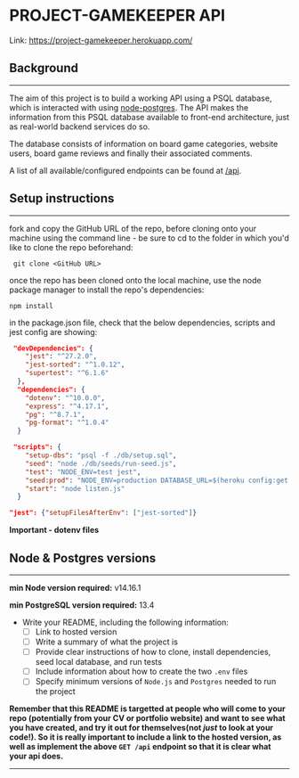 # PROJECT-GAMEKEEPER API

Link: https://project-gamekeeper.herokuapp.com/

## Background

---

The aim of this project is to build a working API using a PSQL database, which is interacted with using [node-postgres](https://node-postgres.com/). The API makes the information from this PSQL database available to front-end architecture, just as real-world backend services do so.

The database consists of information on board game categories, website users, board game reviews and finally their associated comments.

A list of all available/configured endpoints can be found at [/api](https://project-gamekeeper.herokuapp.com/api).

## Setup instructions

---

fork and copy the GitHub URL of the repo, before cloning onto your machine using the command line - be sure to cd to the folder in which you'd like to clone the repo beforehand:

```console
 git clone <GitHub URL>
```

once the repo has been cloned onto the local machine, use the node package manager to install the repo's dependencies:

```console
npm install
```

in the package.json file, check that the below dependencies, scripts and jest config are showing:

```json
 "devDependencies": {
    "jest": "^27.2.0",
    "jest-sorted": "^1.0.12",
    "supertest": "^6.1.6"
  },
  "dependencies": {
    "dotenv": "^10.0.0",
    "express": "^4.17.1",
    "pg": "^8.7.1",
    "pg-format": "^1.0.4"
  }
```

```json
 "scripts": {
    "setup-dbs": "psql -f ./db/setup.sql",
    "seed": "node ./db/seeds/run-seed.js",
    "test": "NODE_ENV=test jest",
    "seed:prod": "NODE_ENV=production DATABASE_URL=$(heroku config:get DATABASE_URL) npm run seed",
    "start": "node listen.js"
  }
```

```json
"jest": {"setupFilesAfterEnv": ["jest-sorted"]}
```

**Important - dotenv files**

## Node & Postgres versions

---

**min Node version required:** v14.16.1

**min PostgreSQL version required:** 13.4

- Write your README, including the following information:
  - [ ] Link to hosted version
  - [ ] Write a summary of what the project is
  - [ ] Provide clear instructions of how to clone, install dependencies, seed local database, and run tests
  - [ ] Include information about how to create the two `.env` files
  - [ ] Specify minimum versions of `Node.js` and `Postgres` needed to run the project

**Remember that this README is targetted at people who will come to your repo (potentially from your CV or portfolio website) and want to see what you have created, and try it out for themselves(not _just_ to look at your code!). So it is really important to include a link to the hosted version, as well as implement the above `GET /api` endpoint so that it is clear what your api does.**

---
